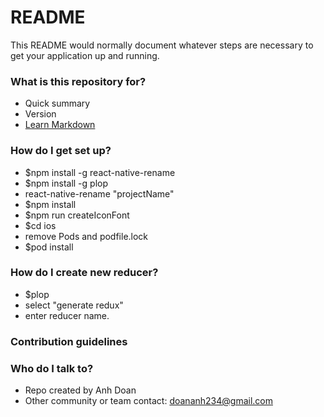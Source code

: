 # README

This README would normally document whatever steps are necessary to get your application up and running.

### What is this repository for?

- Quick summary
- Version
- [Learn Markdown](https://bitbucket.org/tutorials/markdowndemo)

### How do I get set up?

- $npm install -g react-native-rename
- $npm install -g plop
- react-native-rename "projectName"
- $npm install
- $npm run createIconFont
- $cd ios
- remove Pods and podfile.lock
- $pod install

### How do I create new reducer?

- $plop
- select "generate redux"
- enter reducer name.

### Contribution guidelines

### Who do I talk to?

- Repo created by Anh Doan
- Other community or team contact: doananh234@gmail.com
